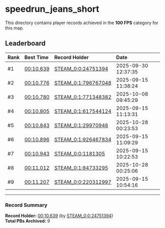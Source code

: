 # speedrun_jeans_short

This directory contains player records achieved in the **100 FPS** category for this map.

## Leaderboard

| Rank | Best Time | Record Holder | Date                |
| :--- | :-------- | :------------ | :------------------ |
| #1   | [00:10.639](./00010639_STEAM_0_0_24751394_20250930-123735.zip) | [STEAM_0:0:24751394](https://speedrun16.com/profile/STEAM_0:0:24751394)   | 2025-09-30 12:37:35 |
| #2   | [00:10.776](./00010776_STEAM_0_1_796767048_20250915-113824.zip) | [STEAM_0:1:796767048](https://speedrun16.com/profile/STEAM_0:1:796767048)   | 2025-09-15 11:38:24 |
| #3   | [00:10.780](./00010780_STEAM_0_1_771348382_20251008-094529.zip) | [STEAM_0:1:771348382](https://speedrun16.com/profile/STEAM_0:1:771348382)   | 2025-10-08 09:45:29 |
| #4   | [00:10.805](./00010805_STEAM_0_1_617544124_20250915-111331.zip) | [STEAM_0:1:617544124](https://speedrun16.com/profile/STEAM_0:1:617544124)   | 2025-09-15 11:13:31 |
| #5   | [00:10.843](./00010843_STEAM_0_1_29970948_20251028-002353.zip) | [STEAM_0:1:29970948](https://speedrun16.com/profile/STEAM_0:1:29970948)   | 2025-10-28 00:23:53 |
| #6   | [00:10.896](./00010896_STEAM_0_1_926467834_20250915-110929.zip) | [STEAM_0:1:926467834](https://speedrun16.com/profile/STEAM_0:1:926467834)   | 2025-09-15 11:09:29 |
| #7   | [00:10.943](./00010943_STEAM_0_0_1181305_20250915-102253.zip) | [STEAM_0:0:1181305](https://speedrun16.com/profile/STEAM_0:0:1181305)   | 2025-09-15 10:22:53 |
| #8   | [00:11.012](./00011012_STEAM_0_1_84733295_20251028-002506.zip) | [STEAM_0:1:84733295](https://speedrun16.com/profile/STEAM_0:1:84733295)   | 2025-10-28 00:25:06 |
| #9   | [00:11.207](./00011207_STEAM_0_0_220312997_20250915-105416.zip) | [STEAM_0:0:220312997](https://speedrun16.com/profile/STEAM_0:0:220312997)   | 2025-09-15 10:54:16 |

---

### Record Summary
**Record Holder:** [00:10.639](./00010639_STEAM_0_0_24751394_20250930-123735.zip) (by [STEAM_0:0:24751394](https://speedrun16.com/profile/STEAM_0:0:24751394))  
**Total PBs Archived:** 9
